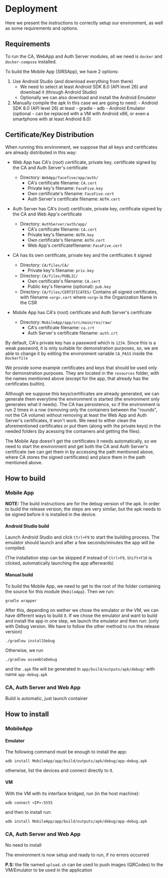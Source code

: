 # Deployment

Here we present the instructions to correctly setup our environment, as well as some requirements and
options.

## Requirements
To run the CA, WebApp and Auth Server modules, all we need is `docker` and `docker-compose` installed.

To build the Mobile App (SIRSApp), we have 2 options:
1. Use Android Studio (and download everything from there)
   - We need to select at least Android SDK 8.0 (API level 26) and download it (through Android Studio)
   - Optionally we can also download and install the Android Emulator
2. Manually compile the apk
   In this case we are going to need:
       - Android SDK 8.0 (API level 26) at least
       - gradle
       - adb
       - Android Emulator (optional - can be replaced with a VM with Android x86, or even a smartphone with
       at least Android 8.0)

## Certificate/Key Distribution
When running this environment, we suppose that all keys and certificates are already distributed in this way:
- Web App has CA's (root) certificate, private key, certificate signed by the CA and Auth Server's certificate
  - Directory: `WebApp/facefive/app/auth/`
    - CA's certificate filename:          `CA.cert`
    - Private key's filename:             `FaceFive.key`
    - Own certificate's filename:         `FaceFive.cert`
    - Auth Server's certificate filename: `AUTH.cert`

- Auth Server has CA's (root) certificate, private key, certificate signed by the CA and Web App's certificate
  - Directory: `AuthServer/auth/app/`
    - CA's certificate filename:     `CA.cert`
    - Private key's filename:        `AUTH.key`
    - Own certificate's filename:    `AUTH.cert`
    - Web App's certificatefilename: `FaceFive.cert`

- CA has its own certificate, private key and the certificates it signed
  - Directory: `CA/files/CA/`
    - Private key's filename: `priv.key`
  - Directory: `CA/files/PUBLIC/`
    - Own certificate's filename: `CA.cert`
    - Public key's filename (optional): `pub.key`
  - Directory: `CA/files/CERTIFICATES/`
      Contains all signed certificates, with filename `<org>.cert` where `<org>` is the Organization Name in the CSR

- Mobile App has CA's (root) certificate and Auth Server's certificate
  - Directory: `MobileApp/app/src/main/res/raw/`
    - CA's certificate filename:          `ca.crt`
    - Auth Server's certificate filename: `auth.crt`

By default, CA's private key has a password which is `1234`. Since this is a weak password, it is only suitable for
demonstration purposes, so, we are able to change it by editing the environment variable `CA_PASS` inside the `Dockerfile`

We provide some example certificates and keys that should be used only for demonstration purposes. They are located
in the `resources` folder, with the names mentioned above (except for the app, that already has the certificates builtin).

Although we suppose this keys/certificates are already generated, we can generate them everytime the environment is
started (the environment only generates what it needs). The CA has persistence, so if the environment is run 2 times
in a row (removing only the containers between the "rounds", not the CA volume) without removing at least the Web App
and Auth Server's certificates, it won't work. We need to either clean the aforementioned certificates or put them (along
with the private keys) in the needed folders (by acessing the containers and getting the files).

The Mobile App doesn't get the certificates it needs automatically, so we need to start the environment and get both
the CA and Auth Server's certificate (we can get them in by accessing the path mentioned above, where CA stores the
signed certificates) and place them in the path mentioned above.

## How to build
### Mobile App

**NOTE:** The build instructions are for the debug version of the apk. In order to build the release version,
the steps are very similar, but the apk needs to be signed before it is installed in the device.

#### Android Studio build
Launch Android Studio and click `Ctrl+F9` to start the building process.
The emulator should launch and after a few seconds/minutes the app will be compiled.

(The installation step can be skipped if instead of `Ctrl+F9`, `Shift+F10` is clicked, automatically launching the app afterwards)

#### Manual build
To build the Mobile App, we need to get to the root of the folder containing the source for this module (`MobileApp`).
Then we run:

`gradle wrapper`

After this, depending on wether we chose the emulator or the VM, we can have different ways to build it.
If we chose the emulator and want to build and install the app in one step, we launch the emulator and then run:
(only with Debug version. We have to follow the other method to run the release version)

`./gradlew installDebug`

Otherwise, we run

`./gradlew assembleDebug`

and the `.apk` file will be generated in `app/build/outputs/apk/debug/` with name `app-debug.apk`

### CA, Auth Server and Web App
Build is automatic, just launch container

## How to install
### MobileApp

#### Emulator

The following command must be enough to install the app:

`adb install MobileApp/app/build/outputs/apk/debug/app-debug.apk`

otherwise, list the devices and connect directly to it.

#### VM
With the VM with its interface bridged, run (in the host machine):

`adb connect <IP>:5555`

and then to install run:

`adb install MobileApp/app/build/outputs/apk/debug/app-debug.apk`

### CA, Auth Server and Web App
No need to install


The environment is now setup and ready to run, if no errors occurred

**P.S:** the file named `upload.sh` can be used to push images (QRCodes) to the VM/Emulator to be used in the application

